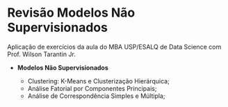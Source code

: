 # Revisão Modelos Não Supervisionados

Aplicação de exercícios da aula do MBA USP/ESALQ de Data Science com Prof. Wilson Tarantin Jr.


- **Modelos Não Supervisionados**

  - Clustering: K-Means e Clusterização Hierárquica;
  - Análise Fatorial por Componentes Principais;
  - Análise de Correspondência Simples e Múltipla;
  
  
